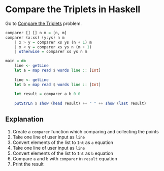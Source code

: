 # Compare the Triplets in Haskell
Go to [Compare the Triplets](..) problem.

```haskell
comparer [] [] n m = [n, m]
comparer (x:xs) (y:ys) n m
    | x > y = comparer xs ys (n + 1) m
    | x < y = comparer xs ys n (m + 1)
    | otherwise = comparer xs ys n m

main = do
    line <- getLine
    let a = map read $ words line :: [Int]
    
    line <- getLine
    let b = map read $ words line :: [Int]
    
    let result = comparer a b 0 0
    
    putStrLn $ show (head result) ++ " " ++ show (last result)
```

## Explanation
1. Create a `comparer` function which comparing and collecting the points
2. Take one line of user input as `line`
3. Convert elements of the list to `Int` as `a` equation
4. Take one line of user input as `line`
5. Convert elements of the list to `Int` as `b` equation
6. Compare `a` and `b` with `comparer` in `result` equation
7. Print the result

